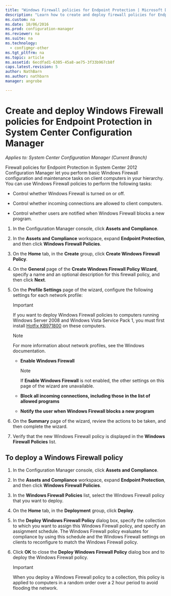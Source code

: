 ```yaml
---
title: "Windows Firewall policies for Endpoint Protection | Microsoft Docs"
description: "Learn how to create and deploy firewall policies for Endpoint Protection in System Center 2012 Configuration Manager."
ms.custom: na
ms.date: 10/06/2016
ms.prod: configuration-manager
ms.reviewer: na
ms.suite: na
ms.technology:
  - configmgr-other
ms.tgt_pltfrm: na
ms.topic: article
ms.assetid: 6ecdfad1-6305-45a8-ae75-3f33b967cb8f
caps.latest.revision: 5
author: NathBarnms.author: nathbarnmanager: angrobe

---
```

# Create and deploy Windows Firewall policies for Endpoint Protection in System Center Configuration Manager*Applies to: System Center Configuration Manager (Current Branch)*
Firewall policies for Endpoint Protection in System Center 2012 Configuration Manager let you perform basic Windows Firewall configuration and maintenance tasks on client computers in your hierarchy. You can use Windows Firewall policies to perform the following tasks:  

-   Control whether Windows Firewall is turned on or off.  

-   Control whether incoming connections are allowed to client computers.  

-   Control whether users are notified when Windows Firewall blocks a new program.  

1.  In the Configuration Manager console, click **Assets and Compliance**.  

2.  In the **Assets and Compliance** workspace, expand **Endpoint Protection**, and then click **Windows Firewall Policies**.  

3.  On the **Home** tab, in the **Create** group, click **Create Windows Firewall Policy**.  

4.  On the **General** page of the **Create Windows Firewall Policy Wizard**, specify a name and an optional description for this firewall policy, and then click **Next**.  

5.  On the **Profile Settings** page of the wizard, configure the following settings for each network profile:  

    > [!IMPORTANT]  
    >  If you want to deploy Windows Firewall policies to computers running Windows Server 2008 and Windows Vista Service Pack 1, you must first install [Hotfix KB971800](http://go.microsoft.com/fwlink/p/?LinkId=231239) on these computers.  

    > [!NOTE]  
    >  For more information about network profiles, see the Windows documentation.  

    -   **Enable Windows Firewall**  

        > [!NOTE]  
        >  If **Enable Windows Firewall** is not enabled, the other settings on this page of the wizard are unavailable.  

    -   **Block all incoming connections, including those in the list of allowed programs**  

    -   **Notify the user when Windows Firewall blocks a new program**  

6.  On the **Summary** page of the wizard, review the actions to be taken, and then complete the wizard.  

7.  Verify that the new Windows Firewall policy is displayed in the **Windows Firewall Policies** list.  

##  <a name="BKMK_Assign"></a> To deploy a Windows Firewall policy  

1.  In the Configuration Manager console, click **Assets and Compliance**.  

2.  In the **Assets and Compliance** workspace, expand **Endpoint Protection**, and then click **Windows Firewall Policies**.  

3.  In the **Windows Firewall Policies** list, select the Windows Firewall policy that you want to deploy.  

4.  On the **Home** tab, in the **Deployment** group, click **Deploy**.  

5.  In the **Deploy Windows Firewall Policy** dialog box, specify the collection to which you want to assign this Windows Firewall policy, and specify an assignment schedule. The Windows Firewall policy evaluates for compliance by using this schedule and the Windows Firewall settings on clients to reconfigure to match the Windows Firewall policy.  

6.  Click **OK** to close the **Deploy Windows Firewall Policy** dialog box and to deploy the Windows Firewall policy.  

    > [!IMPORTANT]  
    >  When you deploy a Windows Firewall policy to a collection, this policy is applied to computers in a random order over a 2 hour period to avoid flooding the network.
